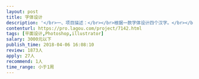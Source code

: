 ```yaml
---                
layout: post       
title: 字体设计           
description: '</br>一、项目描述：</br></br>根据一款字体设计四个汉字。</br></br>二、可参考产品：</br></br>蔦屋書店</br>'     
contenturl: https://pro.lagou.com/project/7142.html      
tags: [平面设计,Photoshop,illustrator]            
salary: 3000元以下          
publish_time: 2018-04-06 16:08:10         
review: 1873人                   
apply: 27人                   
recommend: 1人                   
time_range: 小于1周              
---                 
```

